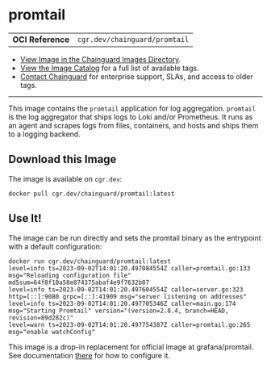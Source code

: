 <!--monopod:start-->
# promtail
| | |
| - | - |
| **OCI Reference** | `cgr.dev/chainguard/promtail` |


* [View Image in the Chainguard Images Directory](https://images.chainguard.dev/directory/image/promtail/overview).
* [View the Image Catalog](https://console.chainguard.dev/images/catalog) for a full list of available tags.
* [Contact Chainguard](https://www.chainguard.dev/chainguard-images) for enterprise support, SLAs, and access to older tags.

---
<!--monopod:end-->

<!--overview:start-->
This image contains the `promtail` application for log aggregation. `promtail` is the log aggregator that ships logs to Loki and/or Prometheus. It runs as an agent and scrapes logs from files, containers, and hosts and ships them to a logging backend.
<!--overview:end-->

<!--getting:start-->
## Download this Image
The image is available on `cgr.dev`:

```
docker pull cgr.dev/chainguard/promtail:latest
```
<!--getting:end-->

<!--body:start-->
## Use It!

The image can be run directly and sets the promtail binary as the entrypoint with a default configuration:

```
docker run cgr.dev/chainguard/promtail:latest
level=info ts=2023-09-02T14:01:20.497084554Z caller=promtail.go:133 msg="Reloading configuration file" md5sum=64f8f10a58e874375abaf4e9f7632b07
level=info ts=2023-09-02T14:01:20.497604554Z caller=server.go:323 http=[::]:9080 grpc=[::]:41909 msg="server listening on addresses"
level=info ts=2023-09-02T14:01:20.497705346Z caller=main.go:174 msg="Starting Promtail" version="(version=2.8.4, branch=HEAD, revision=89d282c)"
level=warn ts=2023-09-02T14:01:20.497754387Z caller=promtail.go:265 msg="enable watchConfig"
```

This image is a drop-in replacement for official image at grafana/promtail.
See documentation [there](https://github.com/grafana/loki/blob/main/cmd/promtail/Dockerfile#L9) for how to configure it.
<!--body:end-->
